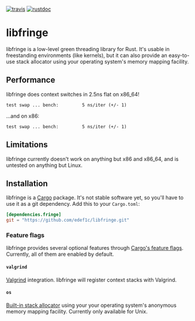 [![travis][travis-badge]][travis-url]
[![rustdoc][rustdoc-badge]][rustdoc-url]

[travis-badge]: https://img.shields.io/travis/edef1c/libfringe/master.svg?style=flat-square
[travis-url]: https://travis-ci.org/edef1c/libfringe
[rustdoc-badge]: https://img.shields.io/badge/docs-rustdoc-brightgreen.svg?style=flat-square
[rustdoc-url]: https://edef1c.github.io/libfringe

# libfringe

  libfringe is a low-level green threading library for Rust.
  It's usable in freestanding environments (like kernels),
  but it can also provide an easy-to-use stack allocator using
  your operating system's memory mapping facility.

## Performance

  libfringe does context switches in 2.5ns flat on x86_64!
```
test swap ... bench:         5 ns/iter (+/- 1)
```

  …and on x86:

```
test swap ... bench:         5 ns/iter (+/- 1)
```

## Limitations

  libfringe currently doesn't work on anything but x86 and x86_64,
  and is untested on anything but Linux.

## Installation

  libfringe is a [Cargo](https://crates.io) package.
  It's not stable software yet, so you'll have to use it as a git dependency.
  Add this to your `Cargo.toml`:
```toml
[dependencies.fringe]
git = "https://github.com/edef1c/libfringe.git"
```

### Feature flags

  [Cargo's feature flags]: http://doc.crates.io/manifest.html#the-[features]-section
  libfringe provides several optional features through [Cargo's feature flags].
  Currently, all of them are enabled by default.

#### `valgrind`

  [Valgrind]: http://valgrind.org
  [Valgrind] integration. libfringe will register context stacks with Valgrind.

#### `os`

  [Built-in stack allocator]: https://edef1c.github.io/libfringe/fringe/struct.OsStack.html
  [Built-in stack allocator] using your your operating system's anonymous memory mapping facility.
  Currently only available for Unix.

